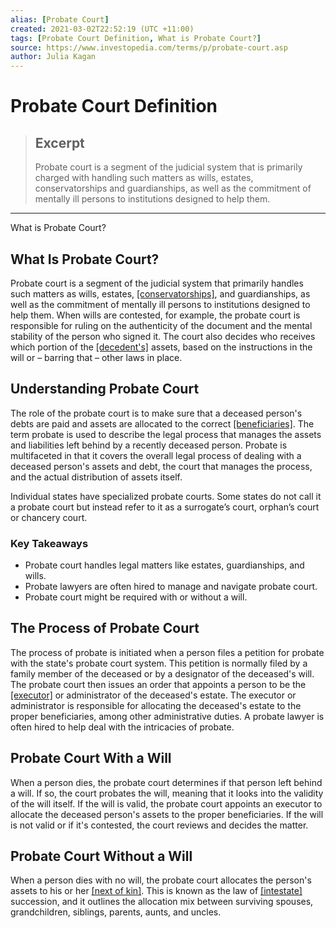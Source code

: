```yaml
---
alias: [Probate Court]
created: 2021-03-02T22:52:19 (UTC +11:00)
tags: [Probate Court Definition, What is Probate Court?]
source: https://www.investopedia.com/terms/p/probate-court.asp
author: Julia Kagan
---
```


# Probate Court Definition

> ## Excerpt
> Probate court is a segment of the judicial system that is primarily charged with handling such matters as wills, estates, conservatorships and guardianships, as well as the commitment of mentally ill persons to institutions designed to help them.

---

What is Probate Court?
## What Is Probate Court?

Probate court is a segment of the judicial system that primarily handles such matters as wills, estates, [[conservatorships]](https://www.investopedia.com/terms/c/conservatorship.asp), and guardianships, as well as the commitment of mentally ill persons to institutions designed to help them. When wills are contested, for example, the probate court is responsible for ruling on the authenticity of the document and the mental stability of the person who signed it. The court also decides who receives which portion of the [[decedent's]](https://www.investopedia.com/terms/d/decedent.asp) assets, based on the instructions in the will or – barring that – other laws in place.

## Understanding Probate Court

The role of the probate court is to make sure that a deceased person's debts are paid and assets are allocated to the correct [[beneficiaries]](https://www.investopedia.com/terms/b/beneficiary.asp). The term probate is used to describe the legal process that manages the assets and liabilities left behind by a recently deceased person. Probate is multifaceted in that it covers the overall legal process of dealing with a deceased person's assets and debt, the court that manages the process, and the actual distribution of assets itself.

Individual states have specialized probate courts. Some states do not call it a probate court but instead refer to it as a surrogate’s court, orphan’s court or chancery court.

### Key Takeaways

-   Probate court handles legal matters like estates, guardianships, and wills.
-   Probate lawyers are often hired to manage and navigate probate court.
-   Probate court might be required with or without a will.

## The Process of Probate Court

The process of probate is initiated when a person files a petition for probate with the state's probate court system. This petition is normally filed by a family member of the deceased or by a designator of the deceased's will. The probate court then issues an order that appoints a person to be the [[executor]](https://www.investopedia.com/terms/e/executor.asp) or administrator of the deceased's estate. The executor or administrator is responsible for allocating the deceased's estate to the proper beneficiaries, among other administrative duties. A probate lawyer is often hired to help deal with the intricacies of probate.

## Probate Court With a Will

When a person dies, the probate court determines if that person left behind a will. If so, the court probates the will, meaning that it looks into the validity of the will itself. If the will is valid, the probate court appoints an executor to allocate the deceased person's assets to the proper beneficiaries. If the will is not valid or if it's contested, the court reviews and decides the matter.

## Probate Court Without a Will

When a person dies with no will, the probate court allocates the person's assets to his or her [[next of kin]](https://www.investopedia.com/terms/n/next-of-kin.asp). This is known as the law of [[intestate]](https://www.investopedia.com/terms/i/intestate.asp) succession, and it outlines the allocation mix between surviving spouses, grandchildren, siblings, parents, aunts, and uncles.
